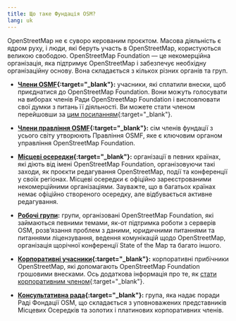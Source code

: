 ```yaml
---
title: Що таке Фундація OSM?
lang: uk
---
```


OpenStreetMap не є суворо керованим проєктом. Масова діяльність є ядром руху, і люди, які беруть участь в OpenStreetMap, користуються великою свободою. OpenStreetMap Foundation — це некомерційна організація, яка підтримує OpenStreetMap і забезпечує необхідну організаційну основу. Вона складається з кількох різних органів та груп.

* **[Члени OSMF](https://wiki.osmfoundation.org/wiki/Membership){:target="_blank"}:** учасники, які сплатили внески, щоб приєднатися до OpenStreetMap Foundation. Вони можуть голосувати на виборах членів Ради OpenStreetMap Foundation і висловлювати свої думки з питань її діяльності. Ви можете стати членом перейшовши за [цим посиланням](https://wiki.osmfoundation.org/wiki/Membership){:target="_blank"}.

* **[Члени правління OSMF](https://wiki.osmfoundation.org/wiki/Officers_%26_Board){:target="_blank"}:** сім членів фундації з усього світу утворюють Правління OSMF, яке є ключовим органом управління OpenStreetMap Foundation.

* **[Місцеві осередки](https://wiki.osmfoundation.org/wiki/Local_Chapters){:target="_blank"}:** організації в певних країнах, які діють від імені OpenStreetMap Foundation, організовуючи такі заходи, як проєкти редагування OpenStreetMap, події та конференції у своїх регіонах. Місцеві осередки є офіційно зареєстрованими некомерційними організаціями. Зауважте, що в багатьох країнах немає офіційно створеного осередку, але відбувається активне редагування.
  
* **[Робочі групи](about-osm-community/working-groups/):** групи, організовані OpenStreetMap Foundation, які займаються певними темами, як-от підтримка роботи з серверів OSM, розвʼязання проблем з даними, юридичними питаннями та питаннями ліцензування, ведення комунікацій щодо OpenStreetMap, організація щорічної конференції State of the Map та багато іншого.

* **[Корпоративні учасники](https://wiki.osmfoundation.org/wiki/Corporate_Members){:target="_blank"}:** корпоративні прибічники OpenStreetMap, які допомагають OpenStreetMap Foundation грошовими внесками. Ось додаткова інформація про те, як [стати корпоративним членом](https://wiki.osmfoundation.org/wiki/Join_as_a_corporate_member){:target="_blank"}.

* **[Консультативна рада](https://wiki.osmfoundation.org/wiki/Advisory_Board){:target="_blank"}:** група, яка надає поради Раді Фондації OSM, що складається з уповноважених представників Місцевих Осередків та золотих і платинових корпоративних членів.
